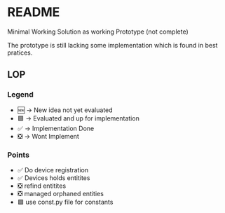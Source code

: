 # README

Minimal Working Solution as working Prototype (not complete)

The prototype is still lacking some implementation which is found in best pratices.

## LOP

### Legend

* 🆕 -> New idea not yet evaluated
* 🟩 -> Evaluated and up for implementation
* ✅ -> Implementation Done
* ❎ -> Wont Implement

### Points

* ✅ Do device registration
* ✅ Devices holds entitites
* ❎ refind entitites
* ❎ managed orphaned entities
* 🟩 use const.py file for constants
